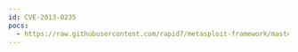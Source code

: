 ```yaml
---
id: CVE-2013-0235
pocs:
  - https://raw.githubusercontent.com/rapid7/metasploit-framework/master/modules/auxiliary/scanner/http/wordpress_pingback_access.rb
---
```

